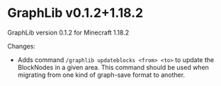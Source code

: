 # GraphLib v0.1.2+1.18.2

GraphLib version 0.1.2 for Minecraft 1.18.2

Changes:

* Adds command `/graphlib updateblocks <from> <to>` to update the BlockNodes in a given area. This command should be
  used when migrating from one kind of graph-save format to another.
